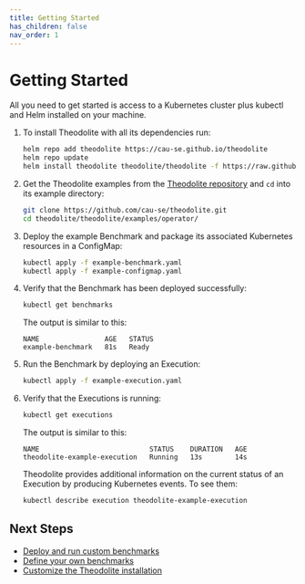 ```yaml
---
title: Getting Started
has_children: false
nav_order: 1
---
```


# Getting Started

All you need to get started is access to a Kubernetes cluster plus kubectl and Helm installed on your machine.

<!--### Installation-->

1. To install Theodolite with all its dependencies run:

   ```sh
   helm repo add theodolite https://cau-se.github.io/theodolite
   helm repo update
   helm install theodolite theodolite/theodolite -f https://raw.githubusercontent.com/cau-se/theodolite/main/helm/preconfigs/minimal.yaml
   ```

1. Get the Theodolite examples from the [Theodolite repository](https://github.com/cau-se/theodolite) and `cd` into its example directory:

   ```sh
   git clone https://github.com/cau-se/theodolite.git
   cd theodolite/theodolite/examples/operator/
   ```

1. Deploy the example Benchmark and package its associated Kubernetes resources in a ConfigMap:

   ```sh
   kubectl apply -f example-benchmark.yaml
   kubectl apply -f example-configmap.yaml
   ```

1. Verify that the Benchmark has been deployed successfully:

   ```sh
   kubectl get benchmarks
   ```

   The output is similar to this:

   ```
   NAME                AGE   STATUS
   example-benchmark   81s   Ready
   ```

1. Run the Benchmark by deploying an Execution:

   ```sh
   kubectl apply -f example-execution.yaml 
   ```

1. Verify that the Executions is running:

   ```sh
   kubectl get executions
   ```

   The output is similar to this:

   ```
   NAME                           STATUS    DURATION   AGE
   theodolite-example-execution   Running   13s        14s
   ```

   Theodolite provides additional information on the current status of an Execution by producing Kubernetes events. To see them:

   ```sh
   kubectl describe execution theodolite-example-execution
   ```

## Next Steps

* [Deploy and run custom benchmarks](running-benchmarks)
* [Define your own benchmarks](creating-a-benchmark)
* [Customize the Theodolite installation](installation)
